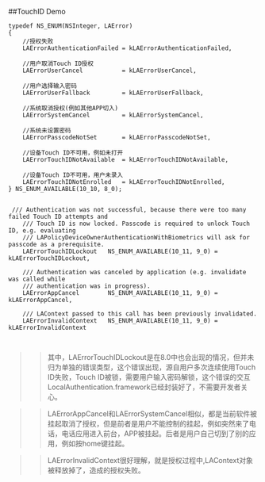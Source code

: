 ##TouchID Demo

```
typedef NS_ENUM(NSInteger, LAError)
{
    //授权失败
    LAErrorAuthenticationFailed = kLAErrorAuthenticationFailed,
    
    //用户取消Touch ID授权
    LAErrorUserCancel           = kLAErrorUserCancel,
    
    //用户选择输入密码
    LAErrorUserFallback         = kLAErrorUserFallback,
    
    //系统取消授权(例如其他APP切入)
    LAErrorSystemCancel         = kLAErrorSystemCancel,
    
    //系统未设置密码
    LAErrorPasscodeNotSet       = kLAErrorPasscodeNotSet,

    //设备Touch ID不可用，例如未打开
    LAErrorTouchIDNotAvailable  = kLAErrorTouchIDNotAvailable,
    
    //设备Touch ID不可用，用户未录入
    LAErrorTouchIDNotEnrolled   = kLAErrorTouchIDNotEnrolled,
} NS_ENUM_AVAILABLE(10_10, 8_0);


 /// Authentication was not successful, because there were too many failed Touch ID attempts and
    /// Touch ID is now locked. Passcode is required to unlock Touch ID, e.g. evaluating
    /// LAPolicyDeviceOwnerAuthenticationWithBiometrics will ask for passcode as a prerequisite.
    LAErrorTouchIDLockout   NS_ENUM_AVAILABLE(10_11, 9_0) = kLAErrorTouchIDLockout,

    /// Authentication was canceled by application (e.g. invalidate was called while
    /// authentication was in progress).
    LAErrorAppCancel        NS_ENUM_AVAILABLE(10_11, 9_0) = kLAErrorAppCancel,

    /// LAContext passed to this call has been previously invalidated.
    LAErrorInvalidContext   NS_ENUM_AVAILABLE(10_11, 9_0) = kLAErrorInvalidContext
    
    
```

>>其中，LAErrorTouchIDLockout是在8.0中也会出现的情况，但并未归为单独的错误类型，这个错误出现，源自用户多次连续使用Touch ID失败，Touch ID被锁，需要用户输入密码解锁，这个错误的交互LocalAuthentication.framework已经封装好了，不需要开发者关心。
  
>>LAErrorAppCancel和LAErrorSystemCancel相似，都是当前软件被挂起取消了授权，但是前者是用户不能控制的挂起，例如突然来了电话，电话应用进入前台，APP被挂起。后者是用户自己切到了别的应用，例如按home键挂起。
  
>> LAErrorInvalidContext很好理解，就是授权过程中,LAContext对象被释放掉了，造成的授权失败。